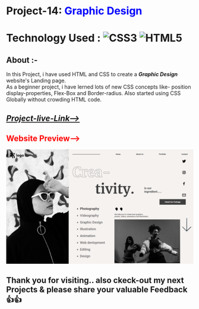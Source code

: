 # Project-14: <span style="color:blue"> **Graphic Design**</span>
# Technology Used : ![CSS3](https://img.shields.io/badge/css3-%231572B6.svg?style=for-the-badge&logo=css3&logoColor=white) ![HTML5](https://img.shields.io/badge/html5-%23E34F26.svg?style=for-the-badge&logo=html5&logoColor=white)

##  **About** :- 
In this Project, i have used HTML and CSS to create a ***Graphic Design*** website's Landing page.  
As a beginner project, i have lerned lots of new CSS  concepts like- position display-properties, Flex-Box and Border-radius. Also started using CSS Globally without crowding HTML code. 

## [***Project-live-Link-->***](https://graphicdesignpage.netlify.app/) 

## <span style="color:red"> **Website Preview-->**</span>
![Home-Page](./images/Thumbnail.png)

## Thank you for visiting.. also ckeck-out my next Projects & please share your valuable Feedback 👍👍    

